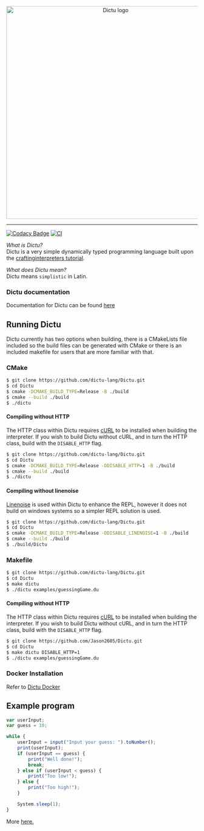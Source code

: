 <p align="center">
    <a href="https://dictu-lang.com">
        <img src="docs/assets/images/dictu-logo/dictu-light-png-8x.png" alt="Dictu logo" width="560px">
    </a>
</p>

--------------------------------------------------------------------------------

[![Codacy Badge](https://api.codacy.com/project/badge/Grade/ab84059049bd4ba7b7b8c1fcfaac4ea5)](https://app.codacy.com/manual/jasonhall96686/Dictu?utm_source=github.com&utm_medium=referral&utm_content=Jason2605/Dictu&utm_campaign=Badge_Grade_Dashboard)
[![CI](https://github.com/Jason2605/Dictu/workflows/CI/badge.svg)](https://github.com/Jason2605/Dictu/actions)

*What is Dictu?*  
Dictu is a very simple dynamically typed programming language 
built upon the [craftinginterpreters tutorial](http://www.craftinginterpreters.com/contents.html).

*What does Dictu mean?*  
Dictu means `simplistic` in Latin.

### Dictu documentation
Documentation for Dictu can be found [here](https://dictu-lang.com/)

## Running Dictu
Dictu currently has two options when building, there is a CMakeLists file included so the build files can be generated with
CMake or there is an included makefile for users that are more familiar with that.

### CMake
```bash
$ git clone https://github.com/dictu-lang/Dictu.git
$ cd Dictu
$ cmake -DCMAKE_BUILD_TYPE=Release -B ./build 
$ cmake --build ./build
$ ./dictu
```

#### Compiling without HTTP

The HTTP class within Dictu requires [cURL](https://curl.haxx.se/) to be installed when building the interpreter. If you wish to
build Dictu without cURL, and in turn the HTTP class, build with the `DISABLE_HTTP` flag.

```bash
$ git clone https://github.com/dictu-lang/Dictu.git
$ cd Dictu
$ cmake -DCMAKE_BUILD_TYPE=Release -DDISABLE_HTTP=1 -B ./build 
$ cmake --build ./build
$ ./dictu
```

#### Compiling without linenoise
[Linenoise](https://github.com/antirez/linenoise) is used within Dictu to enhance the REPL, however it does not build on windows
systems so a simpler REPL solution is used.

```bash
$ git clone https://github.com/dictu-lang/Dictu.git
$ cd Dictu
$ cmake -DCMAKE_BUILD_TYPE=Release -DDISABLE_LINENOISE=1 -B ./build 
$ cmake --build ./build
$ ./build/Dictu
```

### Makefile
```bash
$ git clone https://github.com/dictu-lang/Dictu.git
$ cd Dictu
$ make dictu
$ ./dictu examples/guessingGame.du
```

#### Compiling without HTTP

The HTTP class within Dictu requires [cURL](https://curl.haxx.se/) to be installed when building the interpreter. If you wish to
build Dictu without cURL, and in turn the HTTP class, build with the `DISABLE_HTTP` flag.

```bash
$ git clone https://github.com/Jason2605/Dictu.git
$ cd Dictu
$ make dictu DISABLE_HTTP=1
$ ./dictu examples/guessingGame.du
```

### Docker Installation

Refer to [Dictu Docker](https://github.com/dictu-lang/Dictu/blob/develop/Docker/README.md)


## Example program
```js
var userInput;
var guess = 10;

while {
    userInput = input("Input your guess: ").toNumber();
    print(userInput);
    if (userInput == guess) {
        print("Well done!");
        break;
    } else if (userInput < guess) {
        print("Too low!");
    } else {
        print("Too high!");
    }

    System.sleep(1);
}
```

More [here.](https://github.com/Jason2605/Dictu/tree/develop/examples)
